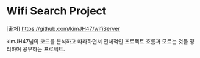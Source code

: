 # Wifi Search Project

[출처]
https://github.com/kimJH47/wifiServer

kimJH47님의 코드를 분석하고 따라하면서 전체적인 프로젝트 흐름과 모르는 것들 정리하며 공부하는 프로젝트.